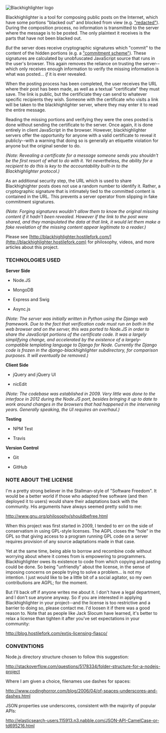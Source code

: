 ![Blackhighlighter logo](https://raw.github.com/hostilefork/blackhighlighter/master/blackhighlighter-logo.png)

Blackhighlighter is a tool for composing public posts on the Internet, which have some portions "blacked out" and blocked from view (e.g. ["redacted"](http://en.wikipedia.org/wiki/Redaction)).  During the composition process, no information is transmitted to the server where the message is to be posted.  The only plaintext it receives is the parts that have not been blacked out.

*But* the server does receive cryptographic signatures which "commit" to the content of the hidden portions (e.g. a ["commitment scheme"](http://en.wikipedia.org/wiki/Commitment_scheme)).  These signatures are calculated by unobfuscated JavaScript source that runs in the user's browser.  This again removes the reliance on trusting the server--which only receives enough information to verify the missing information is what was posted... *if* it is ever revealed.

When the posting process has been completed, the user receives the URL where their post has been made, as well as a textual "certificate" they must save.  The link is public, but the certificiate they can send to whatever specific recipients they wish.  Someone with the certificate who visits a link will be taken to the blackhighlighter server, where they may enter it to read the entire message.

Reading the missing portions and verifying they were the ones posted is done without sending the certificate to the server.  Once again, it is done entirely in client JavaScript in the browser.  However, blackhighlighter servers offer the opportunity for anyone with a valid certificate to reveal it publicly--with a warning that doing so is generally an etiquette violation for anyone but the original sender to do.

*(Note: Revealing a certificate for a message someone sends you shouldn't be the first resort of what to do with it.  Yet nevertheless, the ability for a recipient to do this is key to the accountability built-in to the Blackhighlighter protocol.)*

As an additional security step, the URL which is used to share Blackhighighter posts does not use a random number to identify it.  Rather, a cryptographic signature that is intimately tied to the committed content is contained in the URL.  This prevents a server operator from slipping in fake commitment signatures.

*(Note: Forging signatures wouldn't allow them to know the original missing content if it hadn't been revealed.  However if the link to the post were shared, and they manipulated the data at that link, it would let them make a fake revelation of the missing content appear legitimate to a reader.)*

Please see [http://blackhighlighter.hostilefork.com/](http://blackhighlighter.hostilefork.com) for philosophy, videos, and more articles about this project.


### TECHNOLOGIES USED

**Server Side**

* Node.JS

* MongoDB

* Express and Swig

* Async.js

*(Note: The server was initially written in Python using the Django web framework.  Due to the fact that verification code must run on both in the web browser and on the server, this was ported to Node.JS in order to share the JavaScript portions of the certificate code.  It was a largely simplifying change, and accelerated by the existence of a largely-compatible templating language to Django for Node.  Currently the Django code is frozen in the django-blackhighlighter subdirectory, for comparison purposes.  It will eventually be removed.)*


**Client Side**

* jQuery and jQuery UI

* nicEdit

*(Note: The codebase was established in 2009.  Very little was done to the interface in 2012 during the Node.JS port, besides bringing it up to date to work around changes in the browsers that had happened in the intervening years.  Generally speaking, the UI requires an overhaul.)*


**Testing**

* NPM Test

* Travis


**Version Control**

* Git

* GitHub


### NOTE ABOUT THE LICENSE

I'm a pretty strong believer in the Stallman-style of "Software Freedom".  It would be a better world if those who adapted free software (and then deployed it to users) would share their adaptations back with the community.  His arguments have always seemed pretty solid to me:

http://www.gnu.org/philosophy/shouldbefree.html

When this project was first started in 2009, I tended to err on the side of conservatism in using GPL-style licenses.  The AGPL closes the "hole" in the GPL so that giving access to a program running GPL code on a server requires provision of any source adaptations made in that case.

Yet at the same time, being able to borrow and recombine code without worrying about where it comes from is empowering to programmers.  Blackhighlighter owes its existence to code from which copying and pasting could be done.  So being "unfriendly" about the license, in the sense of imposing concerns on people trying to solve a problem... is not my intention.  I just would like to be a little bit of a social agitator, so my own contributions are AGPL; for the moment.

But I'll back off if anyone writes me about it.  I don't have a legal department, and I don't sue anyone anyway.  So if you are interested in applying Blackhighlighter in your project--and the license is too restrictive and a barrier to doing so, please contact me.  I'd loosen it if there was a good reason to.  Note that as people like Jack Slocum have learned, it's better to relax a license than tighten it after you've set expectations in your community:

http://blog.hostilefork.com/extjs-licensing-fiasco/


### CONVENTIONS

Node.js directory structure chosen to follow this suggestion:

http://stackoverflow.com/questions/5178334/folder-structure-for-a-nodejs-project

Where I am given a choice, filenames use dashes for spaces:

http://www.codinghorror.com/blog/2006/04/of-spaces-underscores-and-dashes.html

JSON properties use underscores, consistent with the majority of popular APIs:

http://elasticsearch-users.115913.n3.nabble.com/JSON-API-CamelCase-or-td695216.html
